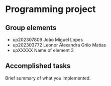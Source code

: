 # Programming project

## Group elements

- up202307809 João Miguel Lopes
- up202303772 Leonor Alexandra Grilo Matias
- upXXXXX Name of element 3


## Accomplished tasks

Brief summary of what you implemented.
